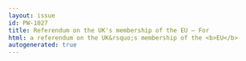 ```yaml
---
layout: issue
id: PW-1027
title: Referendum on the UK's membership of the EU — For
html: a referendum on the UK&rsquo;s membership of the <b>EU</b>
autogenerated: true
---
```

